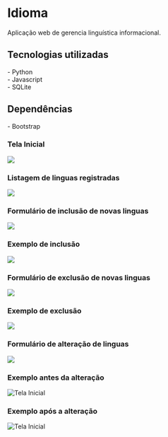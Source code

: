 # Idioma
Aplicação web de gerencia linguística informacional.

<h2>Tecnologias utilizadas</h2>
- Python<br />
- Javascript<br />
- SQLite<br />

<h2>Dependências</h2>
- Bootstrap<br />

<h3>Tela Inicial</h3>

![](../master/ImagensExemplo/tela_inicial.png)

<h3>Listagem de linguas registradas</h3>

![](../master/ImagensExemplo/listagem_info_linguas.png)

<h3>Formulário de inclusão de novas linguas</h3>

![](../master/ImagensExemplo/inclusao_info_linguas.png)

<h3>Exemplo de inclusão</h3>

![](../master/ImagensExemplo/exemplo_inclusao.png)

<h3>Formulário de exclusão de novas linguas</h3>

![](../master/ImagensExemplo/exclusao_info_linguas.png)

<h3>Exemplo de exclusão</h3>

![](../master/ImagensExemplo/exemplo_exclusao.png)

<h3>Formulário de alteração de linguas</h3>

![](../master/ImagensExemplo/alteracao_info_linguas.png)

<h3>Exemplo antes da alteração </h3>

![Tela Inicial](../master/ImagensExemplo/exemplo_alteracao_antes.png)

<h3>Exemplo após a alteração </h3>

![Tela Inicial](../master/ImagensExemplo/exemplo_alteracao_depois.png)
